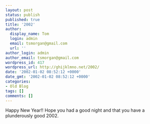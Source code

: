```yaml
---
layout: post
status: publish
published: true
title: '2002'
author:
  display_name: Tom
  login: admin
  email: tsmorgan@gmail.com
  url: ''
author_login: admin
author_email: tsmorgan@gmail.com
wordpress_id: 417
wordpress_url: http://ghijklmno.net/2002/
date: '2002-01-02 08:52:12 +0000'
date_gmt: '2002-01-02 08:52:12 +0000'
categories:
- Old Blog
tags: []
comments: []
---
```

<!-- more -->

<p>Happy New Year!! Hope you had a good night and that you have a plunderously good 2002.</p>


